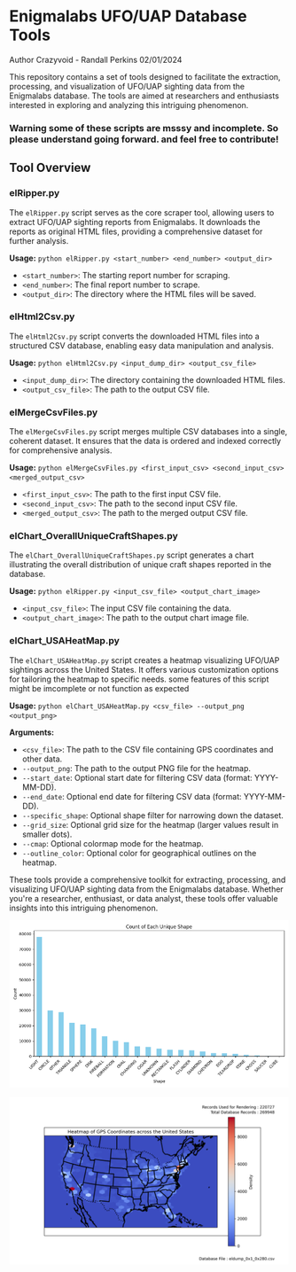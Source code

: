 # Enigmalabs UFO/UAP Database Tools

Author Crazyvoid - Randall Perkins 02/01/2024

This repository contains a set of tools designed to facilitate the extraction, processing, and visualization of UFO/UAP sighting data from the Enigmalabs database. The tools are aimed at researchers and enthusiasts interested in exploring and analyzing this intriguing phenomenon.

### Warning some of these scripts are msssy and incomplete. So please understand going forward. and feel free to contribute!

## Tool Overview

### elRipper.py
The `elRipper.py` script serves as the core scraper tool, allowing users to extract UFO/UAP sighting reports from Enigmalabs. It downloads the reports as original HTML files, providing a comprehensive dataset for further analysis.

**Usage:** `python elRipper.py <start_number> <end_number> <output_dir>`

- `<start_number>`: The starting report number for scraping.
- `<end_number>`: The final report number to scrape.
- `<output_dir>`: The directory where the HTML files will be saved.

### elHtml2Csv.py
The `elHtml2Csv.py` script converts the downloaded HTML files into a structured CSV database, enabling easy data manipulation and analysis.

**Usage:** `python elHtml2Csv.py <input_dump_dir> <output_csv_file>`

- `<input_dump_dir>`: The directory containing the downloaded HTML files.
- `<output_csv_file>`: The path to the output CSV file.

### elMergeCsvFiles.py
The `elMergeCsvFiles.py` script merges multiple CSV databases into a single, coherent dataset. It ensures that the data is ordered and indexed correctly for comprehensive analysis.

**Usage:** `python elMergeCsvFiles.py <first_input_csv> <second_input_csv> <merged_output_csv>`

- `<first_input_csv>`: The path to the first input CSV file.
- `<second_input_csv>`: The path to the second input CSV file.
- `<merged_output_csv>`: The path to the merged output CSV file.

### elChart_OverallUniqueCraftShapes.py
The `elChart_OverallUniqueCraftShapes.py` script generates a chart illustrating the overall distribution of unique craft shapes reported in the database.

**Usage:** `python elRipper.py <input_csv_file> <output_chart_image>`

- `<input_csv_file>`: The input CSV file containing the data.
- `<output_chart_image>`: The path to the output chart image file.

### elChart_USAHeatMap.py
The `elChart_USAHeatMap.py` script creates a heatmap visualizing UFO/UAP sightings across the United States. It offers various customization options for tailoring the heatmap to specific needs.
some features of this script might be imcomplete or not function as expected

**Usage:** `python elChart_USAHeatMap.py <csv_file> --output_png <output_png>`

**Arguments:**
- `<csv_file>`: The path to the CSV file containing GPS coordinates and other data.
- `--output_png`: The path to the output PNG file for the heatmap.
- `--start_date`: Optional start date for filtering CSV data (format: YYYY-MM-DD).
- `--end_date`: Optional end date for filtering CSV data (format: YYYY-MM-DD).
- `--specific_shape`: Optional shape filter for narrowing down the dataset.
- `--grid_size`: Optional grid size for the heatmap (larger values result in smaller dots).
- `--cmap`: Optional colormap mode for the heatmap.
- `--outline_color`: Optional color for geographical outlines on the heatmap.

These tools provide a comprehensive toolkit for extracting, processing, and visualizing UFO/UAP sighting data from the Enigmalabs database. Whether you're a researcher, enthusiast, or data analyst, these tools offer valuable insights into this intriguing phenomenon.

![Unique Shapes](data/output.png)

![USA Heat Map](data/heatmap_on_us_map.png)